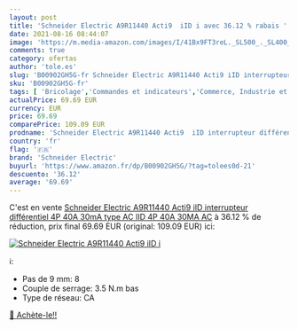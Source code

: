 ```yaml
---
layout: post
title: 'Schneider Electric A9R11440 Acti9  iID i avec 36.12 % rabais '
date: 2021-08-16 08:44:07
image: 'https://m.media-amazon.com/images/I/41Bx9FT3reL._SL500_._SL400_.jpg'
comments: true
category: ofertas
author: 'tole.es'
slug: 'B00902GH5G-fr Schneider Electric A9R11440 Acti9 iID interrupteur...'
sku: 'B00902GH5G-fr'
tags: [ 'Bricolage','Commandes et indicateurs','Commerce, Industrie et Science','Disjoncteurs électriques','Equipement électrique industriel','High-Tech','Interrupteurs industriels','schneider electric','Électricité', ]
actualPrice: 69.69 EUR
currency: EUR
price: 69.69
comparePrice: 109.09 EUR
prodname: 'Schneider Electric A9R11440 Acti9  iID interrupteur différentiel 4P 40A 30mA type AC IID 4P 40A 30MA AC'
country: 'fr'
flag: '🇫🇷'
brand: 'Schneider Electric'
buyurl: 'https://www.amazon.fr/dp/B00902GH5G/?tag=tolees0d-21'
descuento: '36.12'
average: '69.69'
---
```


C'est en vente [Schneider Electric A9R11440 Acti9  iID interrupteur différentiel 4P 40A 30mA type AC IID 4P 40A 30MA AC](https://www.amazon.fr/dp/B00902GH5G/?tag=tolees0d-21)  à  36.12 % de réduction, prix final  69.69 EUR (original: 109.09 EUR) ici:

[![Schneider Electric A9R11440 Acti9  iID i](https://m.media-amazon.com/images/I/41Bx9FT3reL._SL500_._SL400_.jpg)](https://www.amazon.fr/dp/B00902GH5G/?tag=tolees0d-21)

ℹ️:

- Pas de 9 mm: 8
- Couple de serrage: 3.5 N.m bas
- Type de réseau: CA

[🛒 Achète-le!!](https://www.amazon.fr/dp/B00902GH5G/?tag=tolees0d-21)
